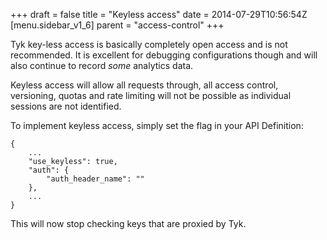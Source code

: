 +++
draft = false
title = "Keyless access"
date = 2014-07-29T10:56:54Z
[menu.sidebar_v1_6]
    parent = "access-control"
+++

Tyk key-less access is basically completely open access and is not recommended. It is excellent for debugging configurations though and
will also continue to record *some* analytics data.

Keyless access will allow all requests through, all access control, versioning, quotas and rate limiting will not be possible as individual
sessions are not identified.

To implement keyless access, simply set the flag in your API Definition:

    {
        ...
        "use_keyless": true,
        "auth": {
            "auth_header_name": ""
        },
        ...
    }

This will now stop checking keys that are proxied by Tyk.